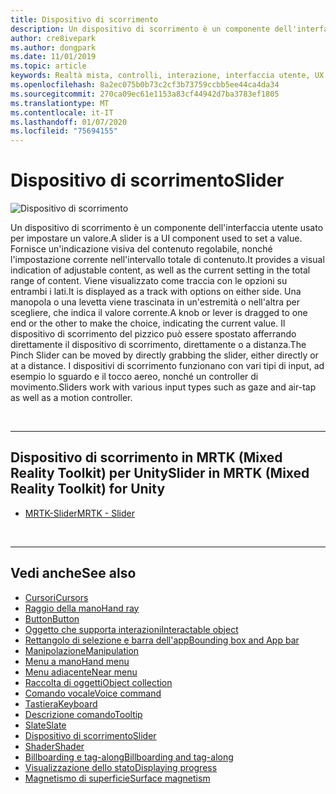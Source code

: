 ```yaml
---
title: Dispositivo di scorrimento
description: Un dispositivo di scorrimento è un componente dell'interfaccia utente che consente di impostare un valore spostando una manopola o una levetta in una traccia.
author: cre8ivepark
ms.author: dongpark
ms.date: 11/01/2019
ms.topic: article
keywords: Realtà mista, controlli, interazione, interfaccia utente, UX
ms.openlocfilehash: 8a2ec075b0b73c2cf3b73759ccbb5ee44ca4da34
ms.sourcegitcommit: 270ca09ec61e1153a83cf44942d7ba3783ef1805
ms.translationtype: MT
ms.contentlocale: it-IT
ms.lasthandoff: 01/07/2020
ms.locfileid: "75694155"
---
```

# <a name="slider"></a><span data-ttu-id="2fcf1-104">Dispositivo di scorrimento</span><span class="sxs-lookup"><span data-stu-id="2fcf1-104">Slider</span></span>

![Dispositivo di scorrimento](images/UX/UX_Hero_Slider.jpg)

<span data-ttu-id="2fcf1-106">Un dispositivo di scorrimento è un componente dell'interfaccia utente usato per impostare un valore.</span><span class="sxs-lookup"><span data-stu-id="2fcf1-106">A slider is a UI component used to set a value.</span></span> <span data-ttu-id="2fcf1-107">Fornisce un'indicazione visiva del contenuto regolabile, nonché l'impostazione corrente nell'intervallo totale di contenuto.</span><span class="sxs-lookup"><span data-stu-id="2fcf1-107">It provides a visual indication of adjustable content, as well as the current setting in the total range of content.</span></span> <span data-ttu-id="2fcf1-108">Viene visualizzato come traccia con le opzioni su entrambi i lati.</span><span class="sxs-lookup"><span data-stu-id="2fcf1-108">It is displayed as a track with options on either side.</span></span> <span data-ttu-id="2fcf1-109">Una manopola o una levetta viene trascinata in un'estremità o nell'altra per scegliere, che indica il valore corrente.</span><span class="sxs-lookup"><span data-stu-id="2fcf1-109">A knob or lever is dragged to one end or the other to make the choice, indicating the current value.</span></span> <span data-ttu-id="2fcf1-110">Il dispositivo di scorrimento del pizzico può essere spostato afferrando direttamente il dispositivo di scorrimento, direttamente o a distanza.</span><span class="sxs-lookup"><span data-stu-id="2fcf1-110">The Pinch Slider can be moved by directly grabbing the slider, either directly or at a distance.</span></span> <span data-ttu-id="2fcf1-111">I dispositivi di scorrimento funzionano con vari tipi di input, ad esempio lo sguardo e il tocco aereo, nonché un controller di movimento.</span><span class="sxs-lookup"><span data-stu-id="2fcf1-111">Sliders work with various input types such as gaze and air-tap as well as a motion controller.</span></span>

<br>

---

## <a name="slider-in-mrtk-mixed-reality-toolkit-for-unity"></a><span data-ttu-id="2fcf1-112">Dispositivo di scorrimento in MRTK (Mixed Reality Toolkit) per Unity</span><span class="sxs-lookup"><span data-stu-id="2fcf1-112">Slider in MRTK (Mixed Reality Toolkit) for Unity</span></span>

* [<span data-ttu-id="2fcf1-113">MRTK-Slider</span><span class="sxs-lookup"><span data-stu-id="2fcf1-113">MRTK - Slider</span></span>](https://microsoft.github.io/MixedRealityToolkit-Unity/Documentation/README_Sliders.html)

<br>

---

## <a name="see-also"></a><span data-ttu-id="2fcf1-114">Vedi anche</span><span class="sxs-lookup"><span data-stu-id="2fcf1-114">See also</span></span>

* [<span data-ttu-id="2fcf1-115">Cursori</span><span class="sxs-lookup"><span data-stu-id="2fcf1-115">Cursors</span></span>](cursors.md)
* [<span data-ttu-id="2fcf1-116">Raggio della mano</span><span class="sxs-lookup"><span data-stu-id="2fcf1-116">Hand ray</span></span>](point-and-commit.md)
* [<span data-ttu-id="2fcf1-117">Button</span><span class="sxs-lookup"><span data-stu-id="2fcf1-117">Button</span></span>](button.md)
* [<span data-ttu-id="2fcf1-118">Oggetto che supporta interazioni</span><span class="sxs-lookup"><span data-stu-id="2fcf1-118">Interactable object</span></span>](interactable-object.md)
* [<span data-ttu-id="2fcf1-119">Rettangolo di selezione e barra dell'app</span><span class="sxs-lookup"><span data-stu-id="2fcf1-119">Bounding box and App bar</span></span>](app-bar-and-bounding-box.md)
* [<span data-ttu-id="2fcf1-120">Manipolazione</span><span class="sxs-lookup"><span data-stu-id="2fcf1-120">Manipulation</span></span>](direct-manipulation.md)
* [<span data-ttu-id="2fcf1-121">Menu a mano</span><span class="sxs-lookup"><span data-stu-id="2fcf1-121">Hand menu</span></span>](hand-menu.md)
* [<span data-ttu-id="2fcf1-122">Menu adiacente</span><span class="sxs-lookup"><span data-stu-id="2fcf1-122">Near menu</span></span>](near-menu.md)
* [<span data-ttu-id="2fcf1-123">Raccolta di oggetti</span><span class="sxs-lookup"><span data-stu-id="2fcf1-123">Object collection</span></span>](object-collection.md)
* [<span data-ttu-id="2fcf1-124">Comando vocale</span><span class="sxs-lookup"><span data-stu-id="2fcf1-124">Voice command</span></span>](voice-input.md)
* [<span data-ttu-id="2fcf1-125">Tastiera</span><span class="sxs-lookup"><span data-stu-id="2fcf1-125">Keyboard</span></span>](keyboard.md)
* [<span data-ttu-id="2fcf1-126">Descrizione comando</span><span class="sxs-lookup"><span data-stu-id="2fcf1-126">Tooltip</span></span>](tooltip.md)
* [<span data-ttu-id="2fcf1-127">Slate</span><span class="sxs-lookup"><span data-stu-id="2fcf1-127">Slate</span></span>](slate.md)
* [<span data-ttu-id="2fcf1-128">Dispositivo di scorrimento</span><span class="sxs-lookup"><span data-stu-id="2fcf1-128">Slider</span></span>](slider.md)
* [<span data-ttu-id="2fcf1-129">Shader</span><span class="sxs-lookup"><span data-stu-id="2fcf1-129">Shader</span></span>](shader.md)
* [<span data-ttu-id="2fcf1-130">Billboarding e tag-along</span><span class="sxs-lookup"><span data-stu-id="2fcf1-130">Billboarding and tag-along</span></span>](billboarding-and-tag-along.md)
* [<span data-ttu-id="2fcf1-131">Visualizzazione dello stato</span><span class="sxs-lookup"><span data-stu-id="2fcf1-131">Displaying progress</span></span>](progress.md)
* [<span data-ttu-id="2fcf1-132">Magnetismo di superficie</span><span class="sxs-lookup"><span data-stu-id="2fcf1-132">Surface magnetism</span></span>](surface-magnetism.md)
